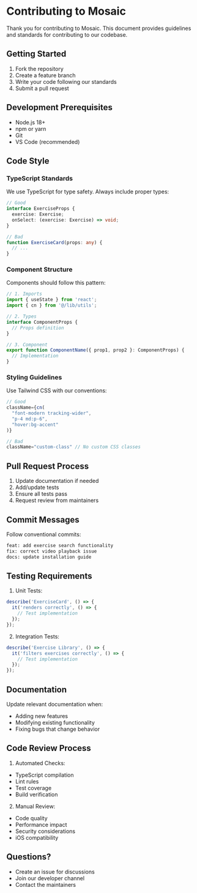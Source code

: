 # Contributing to Mosaic

Thank you for contributing to Mosaic. This document provides guidelines and standards for contributing to our codebase.

## Getting Started

1. Fork the repository
2. Create a feature branch
3. Write your code following our standards
4. Submit a pull request

## Development Prerequisites

- Node.js 18+
- npm or yarn
- Git
- VS Code (recommended)

## Code Style

### TypeScript Standards

We use TypeScript for type safety. Always include proper types:

```typescript
// Good
interface ExerciseProps {
  exercise: Exercise;
  onSelect: (exercise: Exercise) => void;
}

// Bad
function ExerciseCard(props: any) {
  // ...
}
```

### Component Structure

Components should follow this pattern:

```typescript
// 1. Imports
import { useState } from 'react';
import { cn } from '@/lib/utils';

// 2. Types
interface ComponentProps {
  // Props definition
}

// 3. Component
export function ComponentName({ prop1, prop2 }: ComponentProps) {
  // Implementation
}
```

### Styling Guidelines

Use Tailwind CSS with our conventions:

```typescript
// Good
className={cn(
  "font-modern tracking-wider",
  "p-4 md:p-6",
  "hover:bg-accent"
)}

// Bad
className="custom-class" // No custom CSS classes
```

## Pull Request Process

1. Update documentation if needed
2. Add/update tests
3. Ensure all tests pass
4. Request review from maintainers

## Commit Messages

Follow conventional commits:

```bash
feat: add exercise search functionality
fix: correct video playback issue
docs: update installation guide
```

## Testing Requirements

1. Unit Tests:
```typescript
describe('ExerciseCard', () => {
  it('renders correctly', () => {
    // Test implementation
  });
});
```

2. Integration Tests:
```typescript
describe('Exercise Library', () => {
  it('filters exercises correctly', () => {
    // Test implementation
  });
});
```

## Documentation

Update relevant documentation when:
- Adding new features
- Modifying existing functionality
- Fixing bugs that change behavior

## Code Review Process

1. Automated Checks:
- TypeScript compilation
- Lint rules
- Test coverage
- Build verification

2. Manual Review:
- Code quality
- Performance impact
- Security considerations
- iOS compatibility

## Questions?

- Create an issue for discussions
- Join our developer channel
- Contact the maintainers
